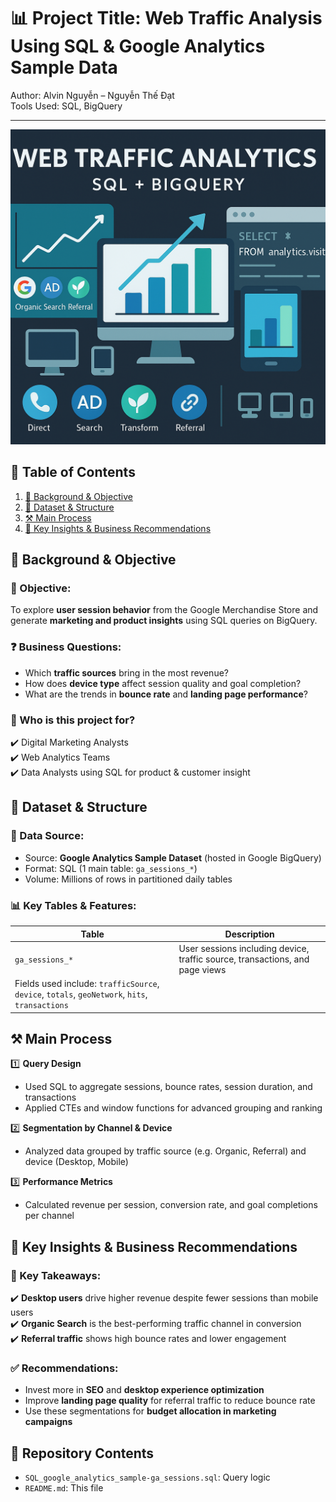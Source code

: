 # 📊 Project Title: Web Traffic Analysis Using SQL & Google Analytics Sample Data  
Author: Alvin Nguyễn – Nguyễn Thế Đạt  
Tools Used: SQL, BigQuery

---

![Web Analytics SQL Banner](./image/banner.png)



## 📑 Table of Contents  
1. [📌 Background & Objective](#-background--objective)  
2. [📂 Dataset & Structure](#-dataset--structure)  
3. [⚒️ Main Process](#️-main-process)  
4. [🔎 Key Insights & Business Recommendations](#-key-insights--business-recommendations)



## 📌 Background & Objective  

### 🎯 Objective:
To explore **user session behavior** from the Google Merchandise Store and generate **marketing and product insights** using SQL queries on BigQuery.

### ❓ Business Questions:
- Which **traffic sources** bring in the most revenue?
- How does **device type** affect session quality and goal completion?
- What are the trends in **bounce rate** and **landing page performance**?

### 👤 Who is this project for?
✔️ Digital Marketing Analysts  
✔️ Web Analytics Teams  
✔️ Data Analysts using SQL for product & customer insight  


## 📂 Dataset & Structure

### 📌 Data Source:
- Source: **Google Analytics Sample Dataset** (hosted in Google BigQuery)  
- Format: SQL (1 main table: `ga_sessions_*`)  
- Volume: Millions of rows in partitioned daily tables

### 📊 Key Tables & Features:
| Table | Description |
|-------|-------------|
| `ga_sessions_*` | User sessions including device, traffic source, transactions, and page views |
| Fields used include: `trafficSource`, `device`, `totals`, `geoNetwork`, `hits`, `transactions` |



## ⚒️ Main Process

1️⃣ **Query Design**  
- Used SQL to aggregate sessions, bounce rates, session duration, and transactions  
- Applied CTEs and window functions for advanced grouping and ranking

2️⃣ **Segmentation by Channel & Device**  
- Analyzed data grouped by traffic source (e.g. Organic, Referral) and device (Desktop, Mobile)

3️⃣ **Performance Metrics**  
- Calculated revenue per session, conversion rate, and goal completions per channel  



## 🔎 Key Insights & Business Recommendations

### 📌 Key Takeaways:
✔️ **Desktop users** drive higher revenue despite fewer sessions than mobile users  
✔️ **Organic Search** is the best-performing traffic channel in conversion  
✔️ **Referral traffic** shows high bounce rates and lower engagement  

### ✅ Recommendations:
- Invest more in **SEO** and **desktop experience optimization**  
- Improve **landing page quality** for referral traffic to reduce bounce rate  
- Use these segmentations for **budget allocation in marketing campaigns**



## 📁 Repository Contents

- `SQL_google_analytics_sample-ga_sessions.sql`: Query logic  
- `README.md`: This file  

